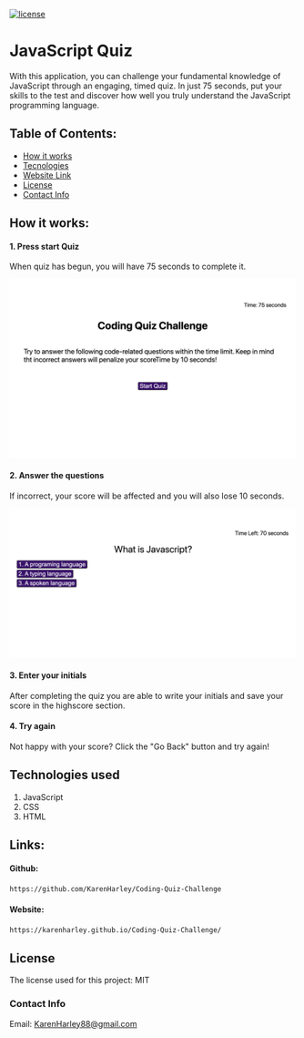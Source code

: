 [![license](https://img.shields.io/github/license/DAVFoundation/captain-n3m0.svg?style=flat-square)](https://github.com/DAVFoundation/captain-n3m0/blob/master/LICENSE)

# JavaScript Quiz

With this application, you can challenge your fundamental knowledge of JavaScript through an engaging, timed quiz. In just 75 seconds, put your skills to the test and discover how well you truly understand the JavaScript programming language.

## Table of Contents:

- [How it works](#how-it-works)
- [Tecnologies](#tecnologies-used)
- [Website Link](#links)
- [License](#license)
- [Contact Info](#contact-info)
  
## How it works:

#### 1. Press start Quiz
   When quiz has begun, you will have 75 seconds to complete it.

![Game intro](./pics/into.png)

#### 2. Answer the questions
   If incorrect, your score will be affected and you will also lose 10 seconds.

![Game questions](./pics/questions.png)

#### 3. Enter your initials
   After completing the quiz you are able to write your initials and save your score in the highscore section.
#### 4. Try again
   Not happy with your score? Click the "Go Back" button and try again!

## Technologies used

1. JavaScript
2. CSS
3. HTML

## Links:

#### Github:

`https://github.com/KarenHarley/Coding-Quiz-Challenge`

#### Website:

`https://karenharley.github.io/Coding-Quiz-Challenge/`

## License

The license used for this project: MIT

### Contact Info 

Email: KarenHarley88@gmail.com

